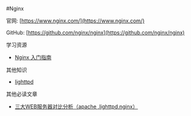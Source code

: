 #Nginx

官网: [https://www.nginx.com/](https://www.nginx.com/)

GitHub: [https://github.com/nginx/nginx](https://github.com/nginx/nginx)





学习资源

- [Nginx 入门指南](<https://www.w3cschool.cn/nginx/>)





其他知识

- [lighttpd](<https://www.lighttpd.net/>)



其他必读文章

- [三大WEB服务器对比分析（apache ,lighttpd,nginx）](<http://www.blogjava.net/daniel-tu/archive/2008/12/29/248883.html>)






